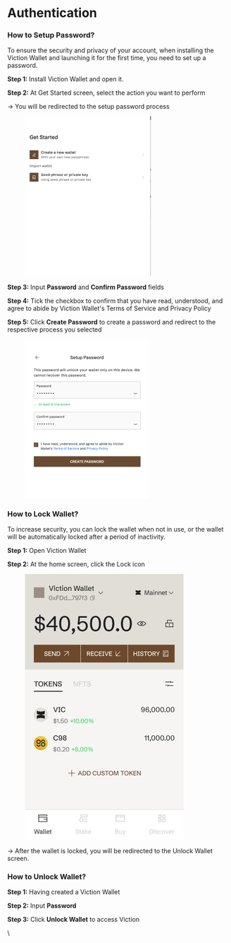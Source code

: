 # Authentication

### How to Setup Password? <a href="#how-to-setup-password" id="how-to-setup-password"></a>

To ensure the security and privacy of your account, when installing the Viction Wallet and launching it for the first time, you need to set up a password.

**Step 1:** Install Viction Wallet and open it.

**Step 2:** At Get Started screen, select the action you want to perform

→ You will be redirected to the setup password process

<figure><img src="../../../../.gitbook/assets/image (37).png" alt="" width="286"><figcaption></figcaption></figure>

**Step 3:** Input **Password** and **Confirm Password** fields

**Step 4:** Tick ​​the checkbox to confirm that you have read, understood, and agree to abide by Viction Wallet's Terms of Service and Privacy Policy

**Step 5:** Click **Create Password** to create a password and redirect to the respective process you selected

<figure><img src="../../../../.gitbook/assets/image (38).png" alt="" width="281"><figcaption></figcaption></figure>

### How to Lock Wallet? <a href="#how-to-lock-wallet" id="how-to-lock-wallet"></a>

To increase security, you can lock the wallet when not in use, or the wallet will be automatically locked after a period of inactivity.

**Step 1:** Open Viction Wallet

**Step 2:** At the home screen, click the Lock icon&#x20;

<figure><img src="../../../../.gitbook/assets/image (39).png" alt="" width="360"><figcaption></figcaption></figure>

→ After the wallet is locked, you will be redirected to the Unlock Wallet screen.

### How to Unlock Wallet? <a href="#how-to-unlock-wallet" id="how-to-unlock-wallet"></a>

**Step 1:** Having created a Viction Wallet

**Step 2:** Input **Password**

**Step 3:** Click **Unlock Wallet** to access Viction

\
